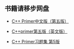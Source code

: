 ## 书籍请移步网盘

* [C++  Primer中文版（第五版）](https://pan.baidu.com/s/1i48my3b)

* [C++primer第五版（英文版）](https://pan.baidu.com/s/1nvuhuit)

* [C++ Primer习题集 第5版](https://pan.baidu.com/s/1eSqrQlO)
